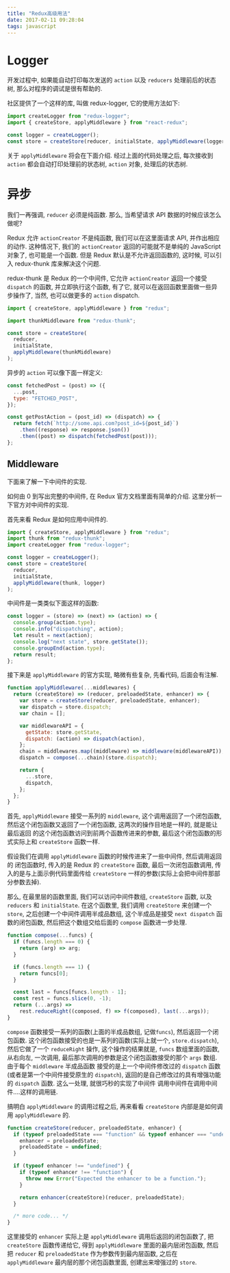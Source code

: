 ```yaml
---
title: "Redux高级用法"
date: 2017-02-11 09:28:04
tags: javascript
---
```


# Logger

开发过程中, 如果能自动打印每次发送的 `action` 以及 `reducers`
处理前后的状态树, 那么对程序的调试是很有帮助的.

社区提供了一个这样的库, 叫做 redux-logger, 它的使用方法如下:

<!--more-->

```javascript
import createLogger from "redux-logger";
import { createStore, applyMiddleware } from "react-redux";

const logger = createLogger();
const store = createStore(reducer, initialState, applyMiddleware(logger));
```

关于 `applyMiddleware` 将会在下面介绍. 经过上面的代码处理之后, 每次接收到
`action` 都会自动打印处理前的状态树, `action` 对象, 处理后的状态树.

# 异步

我们一再强调, `reducer` 必须是纯函数. 那么, 当希望请求 API
数据的时候应该怎么做呢?

Redux 允许 `actionCreator` 不是纯函数, 我们可以在这里面请求 API, 并作出相应
的动作. 这种情况下, 我们的 `actionCreator` 返回的可能就不是单纯的 JavaScript
对象了, 也可能是一个函数. 但是 Redux 默认是不允许返回函数的, 这时候, 可以引入
redux-thunk 库来解决这个问题.

redux-thunk 是 Redux 的一个中间件, 它允许 `actionCreator` 返回一个接受 `dispatch`
的函数, 并立即执行这个函数, 有了它, 就可以在返回函数里面做一些异步操作了,
当然, 也可以做更多的 `action` dispatch.

```javascript
import { createStore, applyMiddleware } from "redux";

import thunkMiddleware from "redux-thunk";

const store = createStore(
  reducer,
  initialState,
  applyMiddleware(thunkMiddleware)
);
```

异步的 `action` 可以像下面一样定义:

```javascript
const fetchedPost = (post) => ({
  ...post,
  type: "FETCHED_POST",
});

const getPostAction = (post_id) => (dispatch) => {
  return fetch(`http://some.api.com?post_id=${post_id}`)
    .then((response) => response.json())
    .then((post) => dispatch(fetchedPost(post)));
};
```

## Middleware

下面来了解一下中间件的实现.

如何由 0 到写出完整的中间件, 在 Redux 官方文档里面有简单的介绍.
这里分析一下官方对中间件的实现.

首先来看 Redux 是如何应用中间件的.

```javascript
import { createStore, applyMiddleware } from "redux";
import thunk from "redux-thunk";
import createLogger from "redux-logger";

const logger = createLogger();
const store = createStore(
  reducer,
  initialState,
  applyMiddleware(thunk, logger)
);
```

中间件是一类类似下面这样的函数:

```javascript
const logger = (store) => (next) => (action) => {
  console.group(action.type);
  console.info("dispatching", action);
  let result = next(action);
  console.log("next state", store.getState());
  console.groupEnd(action.type);
  return result;
};
```

接下来是 `applyMiddleware` 的官方实现, 略微有些复杂, 先看代码, 后面会有注解.

```javascript
function applyMiddleware(...middlewares) {
  return (createStore) => (reducer, preloadedState, enhancer) => {
    var store = createStore(reducer, preloadedState, enhancer);
    var dispatch = store.dispatch;
    var chain = [];

    var middlewareAPI = {
      getState: store.getState,
      dispatch: (action) => dispatch(action),
    };
    chain = middlewares.map((middleware) => middleware(middlewareAPI));
    dispatch = compose(...chain)(store.dispatch);

    return {
      ...store,
      dispatch,
    };
  };
}
```

首先, `applyMiddleware` 接受一系列的 `middleware`, 这个调用返回了一个闭包函数,
然后这个闭包函数又返回了一个闭包函数, 这两次的操作目地是一样的, 就是能让最后返回
的这个闭包函数访问到前两个函数传进来的参数, 最后这个闭包函数的形式实际上和
`createStore` 函数一样.

假设我们在调用 `applyMiddleware` 函数的时候传进来了一些中间件, 然后调用返回的
闭包函数时, 传入的是 Redux 的 `createStore` 函数, 最后一次闭包函数调用,
传入的是与上面示例代码里面传给 `createStore` 一样的参数(实际上会把中间件那部分参数去掉).

那么, 在最里层的函数里面, 我们可以访问中间件数组, `createStore` 函数, 以及
`reducers` 和 `initialState`. 在这个函数里, 我们调用 `createStore` 来创建一个
`store`, 之后创建一个中间件调用半成品数组, 这个半成品是接受 `next dispatch`
函数的闭包函数, 然后把这个数组交给后面的 `compose` 函数进一步处理.

```javascript
function compose(...funcs) {
  if (funcs.length === 0) {
    return (arg) => arg;
  }

  if (funcs.length === 1) {
    return funcs[0];
  }

  const last = funcs[funcs.length - 1];
  const rest = funcs.slice(0, -1);
  return (...args) =>
    rest.reduceRight((composed, f) => f(composed), last(...args));
}
```

`compose` 函数接受一系列的函数(上面的半成品数组, 记做`funcs`), 然后返回一个闭包函数.
这个闭包函数接受的也是一系列的函数(实际上就一个, `store.dispatch`), 然后它做了一个
`reduceRight` 操作, 这个操作的结果就是, `funcs` 数组里面的函数, 从右向左, 一次调用,
最后那次调用的参数是这个闭包函数接受的那个 `args` 数组. 由于每个 `middleware` 半成品函数
接受的是上一个中间件修改过的 `dispatch` 函数(或者是第一个中间件接受原生的 `dispatch`),
返回的是自己修改过的具有增强功能的 `dispatch` 函数. 这么一处理, 就很巧秒的实现了中间件
调用中间件在调用中间件....这样的调用链.

搞明白 `applyMiddleware` 的调用过程之后, 再来看看 `createStore` 内部是是如何调用
`applyMiddleware` 的.

```javascript
function createStore(reducer, preloadedState, enhancer) {
  if (typeof preloadedState === "function" && typeof enhancer === "undefined") {
    enhancer = preloadedState;
    preloadedState = undefined;
  }

  if (typeof enhancer !== "undefined") {
    if (typeof enhancer !== "function") {
      throw new Error("Expected the enhancer to be a function.");
    }

    return enhancer(createStore)(reducer, preloadedState);
  }

  /* more code... */
}
```

这里接受的 `enhancer` 实际上是 `applyMiddleware` 调用后返回的闭包函数了, 把 `createStore`
函数传递给它, 得到 `applyMiddleware` 里面的最内层闭包函数, 然后把 `reducer` 和 `preloadedState`
作为参数传到最内层函数, 之后在 `applyMiddleware` 最内层的那个闭包函数里面, 创建出来增强过的 `store`.
